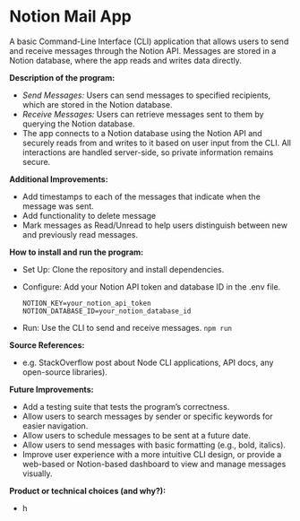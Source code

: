 # Notion Mail App
A basic Command-Line Interface (CLI) application that allows users to send and receive messages through the Notion API. Messages are stored in a Notion database, where the app reads and writes data directly.

**Description of the program:**
- _Send Messages:_ Users can send messages to specified recipients, which are stored in the Notion database.
- _Receive Messages:_ Users can retrieve messages sent to them by querying the Notion database.
- The app connects to a Notion database using the Notion API and securely reads from and writes to it based on user input from the CLI. All interactions are handled server-side, so private information remains secure.

**Additional Improvements:**
- Add timestamps to each of the messages that indicate when the message was sent.
- Add functionality to delete message
- Mark messages as Read/Unread to help users distinguish between new and previously read messages.

**How to install and run the program:**
- Set Up: Clone the repository and install dependencies.
- Configure: Add your Notion API token and database ID in the .env file.

  ````NOTION_KEY=your_notion_api_token````
  ````NOTION_DATABASE_ID=your_notion_database_id````
- Run: Use the CLI to send and receive messages.  ````npm run````

**Source References:**
- e.g. StackOverflow post about Node CLI applications, API docs, any open-source libraries).

**Future Improvements:**
- Add a testing suite that tests the program’s correctness.
- Allow users to search messages by sender or specific keywords for easier navigation.
- Allow users to schedule messages to be sent at a future date.
- Allow users to send messages with basic formatting (e.g., bold, italics).
- Improve user experience with a more intuitive CLI design, or provide a web-based or Notion-based dashboard to view and manage messages visually.

**Product or technical choices (and why?):**
- h
